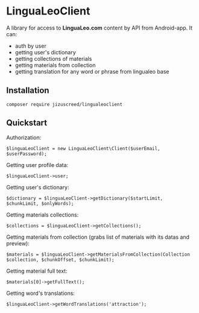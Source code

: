 # LinguaLeoClient
A library for access to **LinguaLeo.com** content by API from Android-app.
It can:
- auth by user
- getting user's dictionary
- getting collections of materials
- getting materials from collection
- getting translation for any word or phrase from lingualeo base

## Installation
```
composer require jizuscreed/lingualeoclient
```
## Quickstart
Authorization:
```
$linguaLeoClient = new LinguaLeoClient\Client($userEmail, $userPassword);
```
Getting user profile data:
```
$linguaLeoClient->user;
```
Getting user's dictionary:
```
$dictionary = $linguaLeoClient->getDictionary($startLimit, $chunkLimit, $onlyWords);
```
Getting materials collections:
```
$collections = $linguaLeoClient->getCollections();
```
Getting materials from collection (grabs list of materials with its datas and preview):
```
$materials = $linguaLeoClient->getMaterialsFromCollection(Collection $collection, $chunkOffset, $chunkLimit);
```
Getting material full text:
```
$materials[0]->getFullText();
```
Getting word's translations:
```
$linguaLeoClient->getWordTranslations('attraction');
```